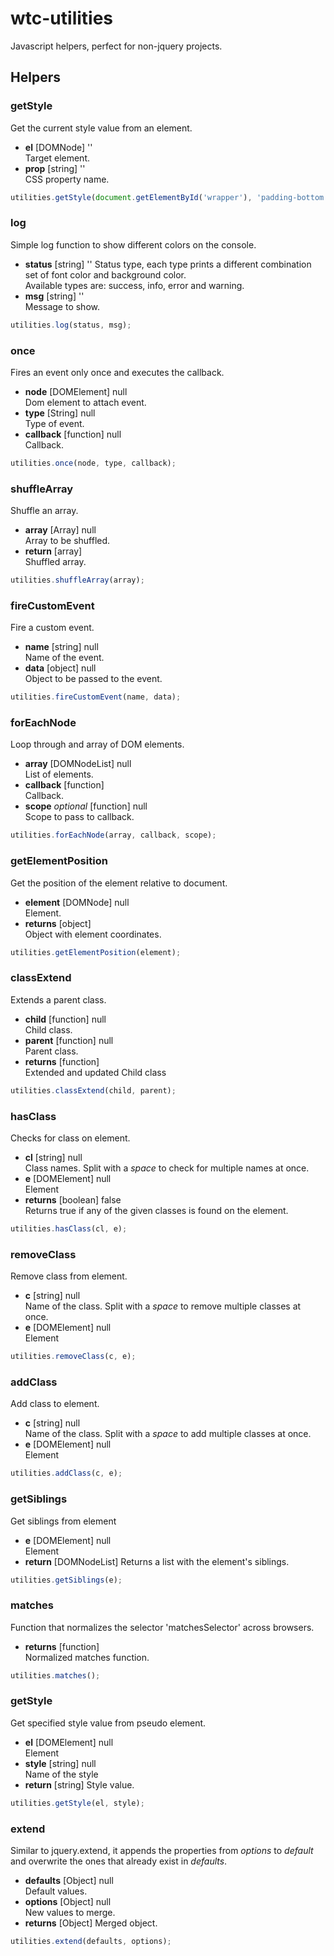 # wtc-utilities
Javascript helpers, perfect for non-jquery projects.
## Helpers
### getStyle
Get the current style value from an element.

* **el** [DOMNode] ''  
Target element.
* **prop** [string] ''  
CSS property name.

```javascript
utilities.getStyle(document.getElementById('wrapper'), 'padding-bottom');
```

### log
Simple log function to show different colors on the console.  

* **status** [string] ''
Status type, each type prints a different combination set of font color and background color.  
Available types are: success, info, error and warning.  
* **msg** [string] ''  
Message to show.

```javascript
utilities.log(status, msg);
```

### once
Fires an event only once and executes the callback.
* **node** [DOMElement] null  
Dom element to attach event.
* **type** [String] null  
Type of event.
* **callback** [function] null  
Callback.

```javascript
utilities.once(node, type, callback);
```

### shuffleArray
Shuffle an array.
* **array** [Array] null  
Array to be shuffled.
* **return** [array]  
Shuffled array.

```javascript
utilities.shuffleArray(array);
```

### fireCustomEvent
Fire a custom event.
* **name** [string] null  
Name of the event.
* **data** [object] null  
Object to be passed to the event.

```javascript
utilities.fireCustomEvent(name, data);
```

### forEachNode
Loop through and array of DOM elements.
* **array** [DOMNodeList] null  
List of elements.
* **callback** [function]  
Callback.
* **scope** _optional_ [function] null  
Scope to pass to callback.

```javascript
utilities.forEachNode(array, callback, scope);
```

### getElementPosition
Get the position of the element relative to document.
* **element** [DOMNode] null  
Element.
* **returns** [object]  
Object with element coordinates.

```javascript
utilities.getElementPosition(element);
```

### classExtend
Extends a parent class.
* **child** [function] null  
Child class.
* **parent** [function] null  
Parent class.
* **returns** [function]  
Extended and updated Child class

```javascript
utilities.classExtend(child, parent);
```

### hasClass
Checks for class on element.
* **cl** [string] null  
Class names. Split with a _space_ to check for multiple names at once.
* **e** [DOMElement] null  
Element
* **returns** [boolean] false  
Returns true if any of the given classes is found on the element.

```javascript
utilities.hasClass(cl, e);
```

### removeClass
Remove class from element.
* **c** [string] null  
Name of the class. Split with a _space_ to remove multiple classes at once.
* **e** [DOMElement] null  
Element

```javascript
utilities.removeClass(c, e);
```

### addClass
Add class to element.
* **c** [string] null  
Name of the class. Split with a _space_ to add multiple classes at once.
* **e** [DOMElement] null  
Element

```javascript
utilities.addClass(c, e);
```

### getSiblings
Get siblings from element
* **e** [DOMElement]  null  
Element
* **return** [DOMNodeList]
Returns a list with the element's siblings.

```javascript
utilities.getSiblings(e);
```

### matches
Function that normalizes the selector 'matchesSelector' across browsers.
* **returns** [function]  
Normalized matches function.

```javascript
utilities.matches();
```

### getStyle
Get specified style value from pseudo element.
* **el** [DOMElement] null  
Element
* **style** [string] null  
Name of the style
* **return** [string]
Style value.

```javascript
utilities.getStyle(el, style);
```

### extend
Similar to jquery.extend, it appends the properties from _options_ to _default_ and overwrite the ones that already exist in _defaults_.
* **defaults** [Object] null  
Default values.
* **options** [Object] null  
New values to merge.
* **returns** [Object]
Merged object.

```javascript
utilities.extend(defaults, options);
```
